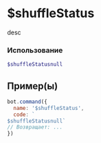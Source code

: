 # $shuffleStatus
desc
### Использование
```php
$shuffleStatusnull
```

## Пример(ы)

```javascript
bot.command({
  name: '$shuffleStatus',
  code: `
$shuffleStatusnull`
// Возвращает: ...
})
```